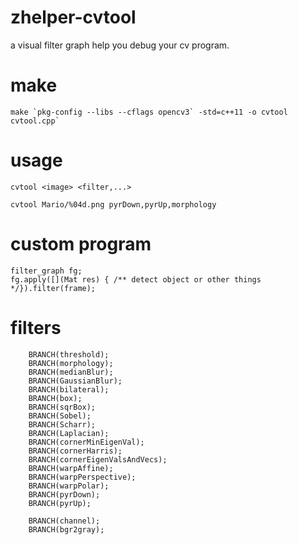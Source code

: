# zhelper-cvtool
a visual filter graph help you debug your cv program.

# make
```
make `pkg-config --libs --cflags opencv3` -std=c++11 -o cvtool cvtool.cpp` 
```
# usage
```
cvtool <image> <filter,...>
```
```
cvtool Mario/%04d.png pyrDown,pyrUp,morphology
```
# custom program
```
filter_graph fg;
fg.apply([](Mat res) { /** detect object or other things */}).filter(frame);
```
# filters
```
    BRANCH(threshold);
    BRANCH(morphology);
    BRANCH(medianBlur);
    BRANCH(GaussianBlur);
    BRANCH(bilateral);
    BRANCH(box);
    BRANCH(sqrBox);
    BRANCH(Sobel);
    BRANCH(Scharr);
    BRANCH(Laplacian);
    BRANCH(cornerMinEigenVal);
    BRANCH(cornerHarris);
    BRANCH(cornerEigenValsAndVecs);
    BRANCH(warpAffine);
    BRANCH(warpPerspective);
    BRANCH(warpPolar);
    BRANCH(pyrDown);
    BRANCH(pyrUp);

    BRANCH(channel);
    BRANCH(bgr2gray);
```
